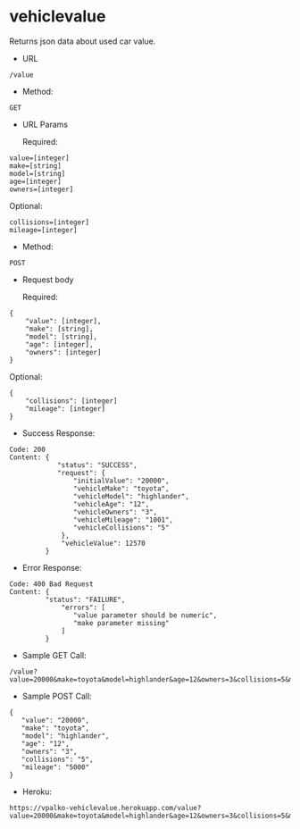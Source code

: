 # vehiclevalue
Returns json data about used car value.

* URL
```$xslt
/value
```

* Method:
```$xslt
GET
```

* URL Params

   Required:
```$xslt
value=[integer]
make=[string]
model=[string]
age=[integer]
owners=[integer]
```
         
   Optional:
      
```$xslt
collisions=[integer]
mileage=[integer]

```

* Method:
```$xslt
POST
```

* Request body

   Required:
```$xslt
{
    "value": [integer],
    "make": [string],
    "model": [string],
    "age": [integer],
    "owners": [integer]
}
```
         
   Optional:
      
```$xslt
{
    "collisions": [integer]
    "mileage": [integer]
}

```

* Success Response:
```$xslt
Code: 200 
Content: {
            "status": "SUCCESS",
            "request": {
                "initialValue": "20000",
                "vehicleMake": "toyota",
                "vehicleModel": "highlander",
                "vehicleAge": "12",
                "vehicleOwners": "3",
                "vehicleMileage": "1001",
                "vehicleCollisions": "5"
             },
             "vehicleValue": 12570
         }
```

* Error Response:
```$xslt
Code: 400 Bad Request
Content: {
         "status": "FAILURE",
             "errors": [
                "value parameter should be numeric",
                "make parameter missing"
             ]
         }
```

* Sample GET Call:

 ```$xslt
/value?value=20000&make=toyota&model=highlander&age=12&owners=3&collisions=5&mileage=1001
```

* Sample POST Call:

 ```$xslt
{
    "value": "20000",
    "make": "toyota",
    "model": "highlander",
    "age": "12",
    "owners": "3",
    "collisions": "5",
    "mileage": "5000"
}
```

* Heroku:
```
https://vpalko-vehiclevalue.herokuapp.com/value?value=20000&make=toyota&model=highlander&age=12&owners=3&collisions=5&mileage=1001
```